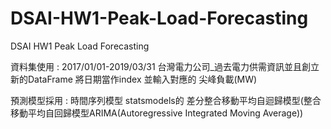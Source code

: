 # DSAI-HW1-Peak-Load-Forecasting
DSAI HW1 Peak Load Forecasting


資料集使用 : 2017/01/01-2019/03/31 台灣電力公司_過去電力供需資訊並且創立新的DataFrame 將日期當作index 並輸入對應的 尖峰負載(MW)

預測模型採用 : 時間序列模型 statsmodels的 差分整合移動平均自迴歸模型(整合移動平均自回歸模型ARIMA(Autoregressive Integrated Moving Average))
